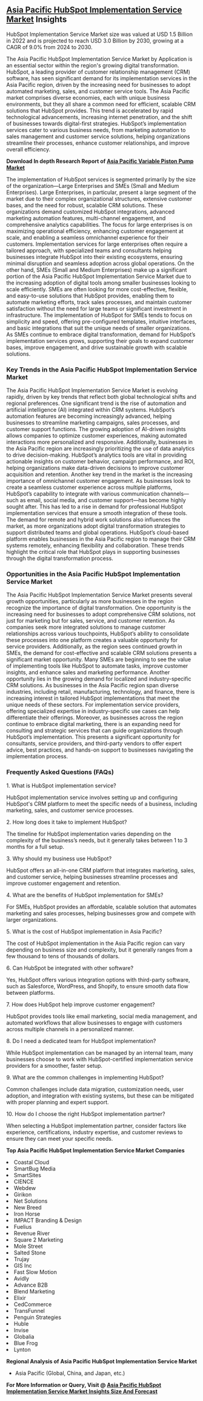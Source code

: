 <h2><a href="https://www.verifiedmarketreports.com/download-sample/?rid=499516&amp;utm_source=Github-Feb&amp;utm_medium=219" target="_blank">Asia Pacific HubSpot Implementation Service Market</a> Insights</h2><p>HubSpot Implementation Service Market size was valued at USD 1.5 Billion in 2022 and is projected to reach USD 3.0 Billion by 2030, growing at a CAGR of 9.0% from 2024 to 2030.</p><p><p>The Asia Pacific HubSpot Implementation Service Market by Application is an essential sector within the region's growing digital transformation. HubSpot, a leading provider of customer relationship management (CRM) software, has seen significant demand for its implementation services in the Asia Pacific region, driven by the increasing need for businesses to adopt automated marketing, sales, and customer service tools. The Asia Pacific market comprises diverse economies, each with unique business environments, but they all share a common need for efficient, scalable CRM solutions that HubSpot provides. This trend is accelerated by rapid technological advancements, increasing internet penetration, and the shift of businesses towards digital-first strategies. HubSpot’s implementation services cater to various business needs, from marketing automation to sales management and customer service solutions, helping organizations streamline their processes, enhance customer relationships, and improve overall efficiency. <p><strong>Download In depth Research Report of <a href="https://www.verifiedmarketreports.com/download-sample/?rid=236118&amp;utm_source=Pulse-Dec&amp;utm_medium=219" target="_blank">Asia Pacific Variable Piston Pump Market</a></strong></p> The implementation of HubSpot services is segmented primarily by the size of the organization—Large Enterprises and SMEs (Small and Medium Enterprises). Large Enterprises, in particular, present a large segment of the market due to their complex organizational structures, extensive customer bases, and the need for robust, scalable CRM solutions. These organizations demand customized HubSpot integrations, advanced marketing automation features, multi-channel engagement, and comprehensive analytics capabilities. The focus for large enterprises is on maximizing operational efficiency, enhancing customer engagement at scale, and enabling a seamless omnichannel experience for their customers. Implementation services for large enterprises often require a tailored approach, with specialized teams and consultants helping businesses integrate HubSpot into their existing ecosystems, ensuring minimal disruption and seamless adoption across global operations. On the other hand, SMEs (Small and Medium Enterprises) make up a significant portion of the Asia Pacific HubSpot Implementation Service Market due to the increasing adoption of digital tools among smaller businesses looking to scale efficiently. SMEs are often looking for more cost-effective, flexible, and easy-to-use solutions that HubSpot provides, enabling them to automate marketing efforts, track sales processes, and maintain customer satisfaction without the need for large teams or significant investment in infrastructure. The implementation of HubSpot for SMEs tends to focus on simplicity and speed, offering pre-configured templates, intuitive interfaces, and basic integrations that suit the unique needs of smaller organizations. As SMEs continue to embrace digital transformation, demand for HubSpot’s implementation services grows, supporting their goals to expand customer bases, improve engagement, and drive sustainable growth with scalable solutions. <h3>Key Trends in the Asia Pacific HubSpot Implementation Service Market</h3> The Asia Pacific HubSpot Implementation Service Market is evolving rapidly, driven by key trends that reflect both global technological shifts and regional preferences. One significant trend is the rise of automation and artificial intelligence (AI) integrated within CRM systems. HubSpot’s automation features are becoming increasingly advanced, helping businesses to streamline marketing campaigns, sales processes, and customer support functions. The growing adoption of AI-driven insights allows companies to optimize customer experiences, making automated interactions more personalized and responsive. Additionally, businesses in the Asia Pacific region are increasingly prioritizing the use of data analytics to drive decision-making. HubSpot’s analytics tools are vital in providing actionable insights on customer behavior, campaign performance, and ROI, helping organizations make data-driven decisions to improve customer acquisition and retention. Another key trend in the market is the increasing importance of omnichannel customer engagement. As businesses look to create a seamless customer experience across multiple platforms, HubSpot’s capability to integrate with various communication channels—such as email, social media, and customer support—has become highly sought after. This has led to a rise in demand for professional HubSpot implementation services that ensure a smooth integration of these tools. The demand for remote and hybrid work solutions also influences the market, as more organizations adopt digital transformation strategies to support distributed teams and global operations. HubSpot’s cloud-based platform enables businesses in the Asia Pacific region to manage their CRM systems remotely, enhancing flexibility and collaboration. These trends highlight the critical role that HubSpot plays in supporting businesses through the digital transformation process. <h3>Opportunities in the Asia Pacific HubSpot Implementation Service Market</h3> The Asia Pacific HubSpot Implementation Service Market presents several growth opportunities, particularly as more businesses in the region recognize the importance of digital transformation. One opportunity is the increasing need for businesses to adopt comprehensive CRM solutions, not just for marketing but for sales, service, and customer retention. As companies seek more integrated solutions to manage customer relationships across various touchpoints, HubSpot’s ability to consolidate these processes into one platform creates a valuable opportunity for service providers. Additionally, as the region sees continued growth in SMEs, the demand for cost-effective and scalable CRM solutions presents a significant market opportunity. Many SMEs are beginning to see the value of implementing tools like HubSpot to automate tasks, improve customer insights, and enhance sales and marketing performance. Another opportunity lies in the growing demand for localized and industry-specific CRM solutions. As businesses in the Asia Pacific region span diverse industries, including retail, manufacturing, technology, and finance, there is increasing interest in tailored HubSpot implementations that meet the unique needs of these sectors. For implementation service providers, offering specialized expertise in industry-specific use cases can help differentiate their offerings. Moreover, as businesses across the region continue to embrace digital marketing, there is an expanding need for consulting and strategic services that can guide organizations through HubSpot’s implementation. This presents a significant opportunity for consultants, service providers, and third-party vendors to offer expert advice, best practices, and hands-on support to businesses navigating the implementation process. <h3>Frequently Asked Questions (FAQs)</h3> <p>1. What is HubSpot implementation service?</p> <p>HubSpot implementation service involves setting up and configuring HubSpot's CRM platform to meet the specific needs of a business, including marketing, sales, and customer service processes.</p> <p>2. How long does it take to implement HubSpot?</p> <p>The timeline for HubSpot implementation varies depending on the complexity of the business’s needs, but it generally takes between 1 to 3 months for a full setup.</p> <p>3. Why should my business use HubSpot?</p> <p>HubSpot offers an all-in-one CRM platform that integrates marketing, sales, and customer service, helping businesses streamline processes and improve customer engagement and retention.</p> <p>4. What are the benefits of HubSpot implementation for SMEs?</p> <p>For SMEs, HubSpot provides an affordable, scalable solution that automates marketing and sales processes, helping businesses grow and compete with larger organizations.</p> <p>5. What is the cost of HubSpot implementation in Asia Pacific?</p> <p>The cost of HubSpot implementation in the Asia Pacific region can vary depending on business size and complexity, but it generally ranges from a few thousand to tens of thousands of dollars.</p> <p>6. Can HubSpot be integrated with other software?</p> <p>Yes, HubSpot offers various integration options with third-party software, such as Salesforce, WordPress, and Shopify, to ensure smooth data flow between platforms.</p> <p>7. How does HubSpot help improve customer engagement?</p> <p>HubSpot provides tools like email marketing, social media management, and automated workflows that allow businesses to engage with customers across multiple channels in a personalized manner.</p> <p>8. Do I need a dedicated team for HubSpot implementation?</p> <p>While HubSpot implementation can be managed by an internal team, many businesses choose to work with HubSpot-certified implementation service providers for a smoother, faster setup.</p> <p>9. What are the common challenges in implementing HubSpot?</p> <p>Common challenges include data migration, customization needs, user adoption, and integration with existing systems, but these can be mitigated with proper planning and expert support.</p> <p>10. How do I choose the right HubSpot implementation partner?</p> <p>When selecting a HubSpot implementation partner, consider factors like experience, certifications, industry expertise, and customer reviews to ensure they can meet your specific needs.</p></p><p><strong>Top Asia Pacific HubSpot Implementation Service Market Companies</strong></p><div data-test-id=""><p><li>Coastal Cloud</li><li> SmartBug Media</li><li> SmartSites</li><li> CIENCE</li><li> Webdew</li><li> Girikon</li><li> Net Solutions</li><li> New Breed</li><li> Iron Horse</li><li> IMPACT Branding & Design</li><li> Fuelius</li><li> Revenue River</li><li> Square 2 Marketing</li><li> Mole Street</li><li> Salted Stone</li><li> Trujay</li><li> GIS Inc</li><li> Fast Slow Motion</li><li> Avidly</li><li> Advance B2B</li><li> Blend Marketing</li><li> Elixir</li><li> CedCommerce</li><li> TransFunnel</li><li> Penguin Strategies</li><li> Huble</li><li> Invise</li><li> Globalia</li><li> Blue Frog</li><li> Lynton</li></p><div><strong>Regional Analysis of&nbsp;Asia Pacific HubSpot Implementation Service Market</strong></div><ul><li dir="ltr"><p dir="ltr">Asia Pacific (Global, China, and Japan, etc.)</p></li></ul><p><strong>For More Information or Query, Visit @&nbsp;</strong><strong><a href="https://www.verifiedmarketreports.com/product/hubspot-implementation-service-market/?utm_source=Github-Feb&amp;utm_medium=219" target="_blank">Asia Pacific HubSpot Implementation Service Market Insights Size And Forecast</a></strong></p></div><h2>&nbsp;</h2><div data-test-id="">&nbsp;</div>
